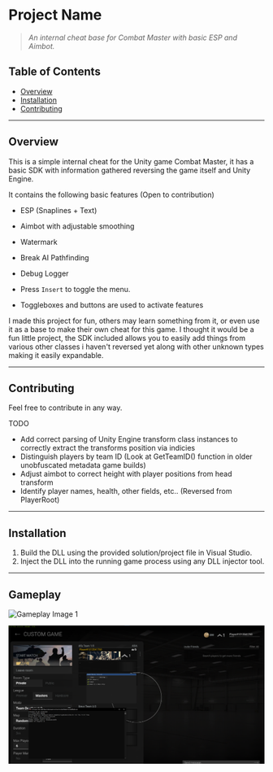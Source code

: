 # Project Name

> *An internal cheat base for Combat Master with basic ESP and Aimbot.*


## Table of Contents

- [Overview](#overview)  
- [Installation](#installation)   
- [Contributing](#contributing)  

---

## Overview

This is a simple internal cheat for the Unity game Combat Master, it has a basic SDK
with information gathered reversing the game itself and Unity Engine.

It contains the following basic features (Open to contribution)

- ESP (Snaplines + Text)
- Aimbot with adjustable smoothing
- Watermark
- Break AI Pathfinding
- Debug Logger

- Press `Insert` to toggle the menu.  
- Toggleboxes and buttons are used to activate features

I made this project for fun, others may learn something from it, or even use it as a base to make their own cheat for this game. I thought it would be a fun little project, the SDK included allows you to easily add things from various other classes i haven't reversed yet along with other unknown types making it easily expandable.

---

## Contributing

Feel free to contribute in any way.

TODO

- Add correct parsing of Unity Engine transform class instances to correctly extract the transforms position via indicies
- Distinguish players by team ID (Look at GetTeamID() function in older unobfuscated metadata game builds)
- Adjust aimbot to correct height with player positions from head transform
- Identify player names, health, other fields, etc.. (Reversed from PlayerRoot)

---
## Installation

1. Build the DLL using the provided solution/project file in Visual Studio.  
2. Inject the DLL into the running game process using any DLL injector tool.  

---

## Gameplay
![Gameplay Image 1](./assets/gameplay1.png)

![Gameplay Image 2](./assets/gameplay2.png)
